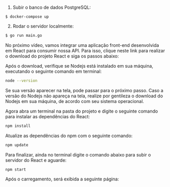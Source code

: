1. Subir o banco de dados PostgreSQL:
```shell
$ docker-compose up
```

2. Rodar o servidor localmente:
```sh
$ go run main.go
```

No próximo vídeo, vamos integrar uma aplicação front-end desenvolvida em React para consumir nossa API.
Para isso, clique neste link para realizar o download do projeto React e siga os passos abaixo:

Após o download, verifique se Nodejs está instalado em sua máquina, executando o seguinte comando em terminal:
```sh
node --version
```

Se sua versão aparecer na tela, pode passar para o próximo passo. Caso a versão do Nodejs não apareça na tela, realize
por gentileza o download do Nodejs em sua máquina, de acordo com seu sistema operacional.

Agora abra um terminal na pasta do projeto e digite o seguinte comando para instalar as dependências do React:
```sh
npm install
```

Atualize as dependências do npm com o seguinte comando:
```sh
npm update
```

Para finalizar, ainda no terminal digite o comando abaixo para subir o servidor do React e aguarde:
```sh
npm start
```

Após o carregamento, será exibida a seguinte página:
